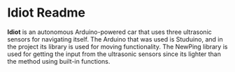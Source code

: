 # Idiot Readme

**Idiot** is an autonomous Arduino-powered car that uses three ultrasonic sensors for navigating itself.
The Arduino that was used is Studuino, and in the project its library is used for moving functionality.
The NewPing library is used for getting the input from the ultrasonic sensors since its lighter
than the method using built-in functions. 

